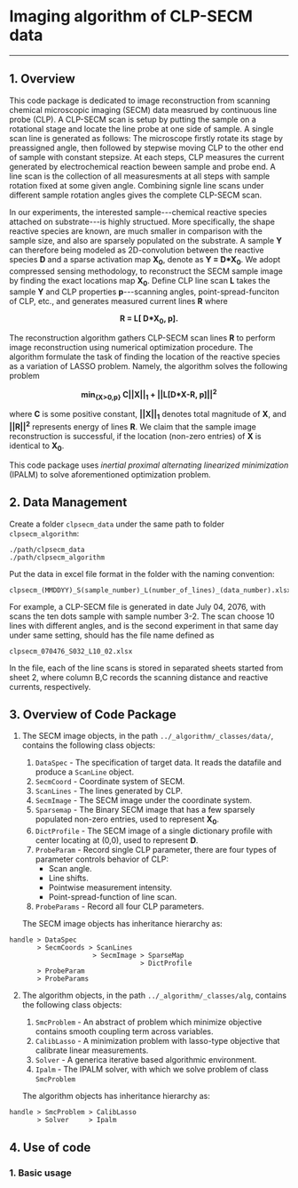 # Imaging algorithm of CLP-SECM data
---
## 1. Overview
This code package is dedicated to image reconstruction from scanning chemical microscopic imaging (SECM) data measrued by continuous line probe (CLP). A CLP-SECM scan is setup by putting the sample on a rotational stage and locate the line probe at one side of sample. A single scan line is generated as follows: The microscope firstly rotate its stage by preassigned angle, then followed by stepwise moving CLP to the other end of sample with constant stepsize. At each steps, CLP measures the current generated by electrochemical reaction beween sample and probe end. A line scan is the collection of all measuresments at all steps with sample rotation fixed at some given angle. Combining signle line scans under different sample rotation angles gives the complete CLP-SECM scan.

In our experiments, the interested sample---chemical reactive species attached on substrate---is highly structued. More specifically, the shape reactive species are known, are much smaller in comparison with the sample size, and also are sparsely populated on the substrate. A sample **Y** can therefore being modeled as 2D-convolution between the reactive species **D** and a sparse activation map  **X<sub>0</sub>**, denote as **Y = D\*X<sub>0</sub>**. We adopt compressed sensing methodology, to reconstruct the SECM sample image by finding the exact locations map  **X<sub>0</sub>**. Define CLP line scan **L** takes the sample **Y** and CLP properties **p**---scanning angles, point-spread-funciton of CLP, etc., and generates measured current lines **R** where 

<p align="center"><strong>                         R = L[ D*X<sub>0</sub>, p].                                     </strong></p>

The reconstruction algorithm gathers CLP-SECM scan lines **R** to perform image reconstruction using numerical optimization procedure. The algorithm formulate the task of finding the location of the reactive species as a variation of LASSO problem. Namely, the algorithm solves the following problem

<p align="center"><strong>    min<sub>{X>0,p}</sub>   C||X||<sub>1</sub> + ||L[D*X-R, p]||<sup>2</sup>             </strong></p>

where **C** is some positive constant, **||X||<sub>1</sub>** denotes total magnitude of **X**, and **||R||<sup>2</sup>** represents energy of lines **R**. We claim that the sample image reconstruction is successful, if the location (non-zero entries) of **X** is identical to **X<sub>0</sub>**. 

This code package uses *inertial proximal alternating linearized minimization* (IPALM) to solve aforementioned optimization problem.


## 2. Data Management
Create a folder `clpsecm_data` under the same path to folder `clpsecm_algorithm`: 
```
./path/clpsecm_data 
./path/clpsecm_algorithm
```
Put the data in excel file format in the folder with the naming convention:
```
clpsecm_(MMDDYY)_S(sample_number)_L(number_of_lines)_(data_number).xlsx
```
For example, a CLP-SECM file is generated in date July 04, 2076, with scans the ten dots sample with sample number 3-2. The scan choose 10 lines with different angles, and is the second experiment in that same day under same setting, should has the file name defined as
```
clpsecm_070476_S032_L10_02.xlsx
```
In the file, each of the line scans is stored in separated sheets started from sheet 2, where column B,C records the scanning distance and reactive currents, respectively.

## 3. Overview of Code Package
1. The SECM image objects, in the path `../_algorithm/_classes/data/`, contains the following class objects:
      1. `DataSpec`    - The specification of target data. It reads the datafile and produce a `ScanLine` object.
      2. `SecmCoord`   - Coordinate system of SECM.
      3. `ScanLines`   - The lines generated by CLP.
      4. `SecmImage`   - The SECM image under the coordinate system.
      5. `Sparsemap`   - The Binary SECM image that has a few sparsely populated non-zero entries, used to represent **X<sub>0</sub>**.
      6. `DictProfile` - The SECM image of a single dictionary profile with center locating at (0,0), used to represent **D**.
      7. `ProbeParam`  - Record single CLP parameter, there are four types of parameter controls behavior of CLP:
            * Scan angle.
            * Line shifts.
            * Pointwise measurement intensity.
            * Point-spread-function of line scan.
      8. `ProbeParams` - Record all four CLP parameters.   
      
    The SECM image objects has inheritance hierarchy as:
```
handle > DataSpec
       > SecmCoords > ScanLines 
                     > SecmImage > SparseMap
                                 > DictProfile
       > ProbeParam
       > ProbeParams
```   

2. The algorithm objects, in the path `../_algorithm/_classes/alg`, contains the following class objects:
      1. `SmcProblem` -  An abstract of problem which minimize objective contains smooth coupling term across variables.
      2. `CalibLasso` -  A minimization problem with lasso-type objective that calibrate linear measurements.
      3. `Solver`     -  A generica iterative based algorithmic environment.
      4. `Ipalm`      -  The IPALM solver, with which we solve problem of class `SmcProblem`
      
    The algorithm objects has inheritance hierarchy as:
```
handle > SmcProblem > CalibLasso
       > Solver     > Ipalm
```

## 4. Use of code
### 1. Basic usage

